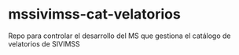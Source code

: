 # mssivimss-cat-velatorios
Repo para controlar el desarrollo del MS que gestiona el catálogo de velatorios de SIVIMSS
